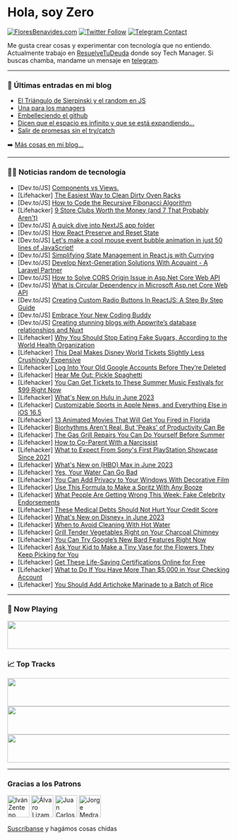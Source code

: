 # Hola, soy Zero

[![FloresBenavides.com](https://img.shields.io/website?down_message=oops&label=MiBlog&style=for-the-badge&up_message=online&url=https%3A%2F%2Ffloresbenavides.com)](https://floresbenavides.com) [![Twitter Follow](https://img.shields.io/twitter/follow/ZeroDragon?color=%231DA1F2&label=Follow&logo=twitter&logoColor=ffffff&style=for-the-badge)](https://twitter.com/zerodragon) [![Telegram Contact](https://img.shields.io/badge/escr%C3%ADbeme-ZeroDragon-%2326A5E4?style=for-the-badge&logo=telegram)](https://t.me/zerodragon)

Me gusta crear cosas y experimentar con tecnología que no entiendo.
Actualmente trabajo en [ResuelveTuDeuda](http://github.com/resuelve) donde soy Tech Manager.
Si buscas chamba, mandame un mensaje en [telegram](https://t.me/zerodragon).

---

### 📕 Últimas entradas en mi blog
<!-- BLOG-POST-LIST:START -->
- [El Triángulo de Sierpinski y el random en JS](https://floresbenavides.com/el-triangulo-de-sierpinski-y-el-random-en-js/)
- [Una para los managers](https://floresbenavides.com/una-para-los-managers/)
- [Embelleciendo el github](https://floresbenavides.com/embelleciendo-el-github/)
- [Dicen que el espacio es infinito y que se está expandiendo…](https://floresbenavides.com/dicen-que-el-espacio-es-infinito-y-que-se-esta-expandiendo/)
- [Salir de promesas sin el try/catch](https://floresbenavides.com/salir-de-promesas-sin-el-try-catch/)
<!-- BLOG-POST-LIST:END -->

➡️ [Más cosas en mi blog...](https://floresbenavides.com)

---

### 👨‍💻 Noticias random de tecnología
<!-- TECH-POSTS:START -->
- [Dev.to/JS] [Components vs Views.](https://dev.to/edvaldolima/components-vs-views-e9m)
- [Lifehacker] [The Easiest Way to Clean Dirty Oven Racks](https://lifehacker.com/the-easiest-way-to-clean-dirty-oven-racks-1850453546)
- [Dev.to/JS] [How to Code the Recursive Fibonacci Algorithm](https://dev.to/nielsenjared/how-to-code-the-recursive-fibonacci-algorithm-1f83)
- [Lifehacker] [9 Store Clubs Worth the Money &lpar;and 7 That Probably Aren&#39;t&rpar;](https://lifehacker.com/9-store-clubs-worth-the-money-and-7-that-probably-aren-1850450868)
- [Dev.to/JS] [A quick dive into NextJS app folder](https://dev.to/hi_iam_chris/a-quick-dive-into-nextjs-app-folder-2jh)
- [Dev.to/JS] [How React Preserve and Reset State](https://dev.to/muneebkhan4/how-react-preserve-and-reset-state-38la)
- [Dev.to/JS] [Let&#39;s make a cool mouse event bubble animation in just 50 lines of JavaScript!](https://dev.to/renancferro/lets-make-a-cool-mouse-event-bubble-animation-in-just-50-lines-of-javascript-4hlc)
- [Dev.to/JS] [Simplifying State Management in React.js with Currying](https://dev.to/amubasshir/simplifying-state-management-in-reactjs-with-currying-kpl)
- [Dev.to/JS] [Develop Next-Generation Solutions With Acquaint - A Laravel Partner](https://dev.to/mukeshram/develop-next-generation-solutions-with-acquaint-a-laravel-partner-57id)
- [Dev.to/JS] [How to Solve CORS Origin Issue in Asp.Net Core Web API](https://dev.to/sardarmudassaralikhan/how-to-solve-cors-origin-issue-in-aspnet-core-web-api-4jdl)
- [Dev.to/JS] [What is Circular Dependency in Microsoft Asp.net Core Web API](https://dev.to/sardarmudassaralikhan/what-is-circular-dependency-in-microsoft-aspnet-core-web-api-19hf)
- [Dev.to/JS] [Creating Custom Radio Buttons In ReactJS: A Step By Step Guide](https://dev.to/okafor__mary/creating-custom-radio-buttons-in-reactjs-a-step-by-step-guide-4gk6)
- [Dev.to/JS] [Embrace Your New Coding Buddy](https://dev.to/micheaol/embrace-your-new-coding-buddy-4h06)
- [Dev.to/JS] [Creating stunning blogs with Appwrite’s database relationships and Nuxt](https://dev.to/hackmamba/creating-stunning-blogs-with-appwrites-database-relationships-and-nuxt-2dlm)
- [Lifehacker] [Why You Should Stop Eating Fake Sugars, According to the World Health Organization](https://lifehacker.com/why-you-should-stop-eating-fake-sugars-according-to-th-1850451753)
- [Lifehacker] [This Deal Makes Disney World Tickets Slightly Less Crushingly Expensive](https://lifehacker.com/this-deal-makes-disney-world-tickets-slightly-less-crus-1850451413)
- [Lifehacker] [Log Into Your Old Google Accounts Before They’re Deleted](https://lifehacker.com/log-into-your-old-google-accounts-before-they-re-delete-1850450404)
- [Lifehacker] [Hear Me Out: Pickle Spaghetti](https://lifehacker.com/hear-me-out-pickle-spaghetti-1850451245)
- [Lifehacker] [You Can Get Tickets to These Summer Music Festivals for $99 Right Now](https://lifehacker.com/you-can-get-tickets-to-these-summer-music-festivals-for-1850450823)
- [Lifehacker] [What&#39;s New on Hulu in June 2023](https://lifehacker.com/whats-new-on-hulu-in-june-2023-1850450843)
- [Lifehacker] [Customizable Sports in Apple News, and Everything Else in iOS 16.5](https://lifehacker.com/customizable-sports-in-apple-news-and-everything-else-1850450440)
- [Lifehacker] [13 Animated Movies That Will Get You Fired in Florida](https://lifehacker.com/13-animated-movies-that-will-get-you-fired-in-florida-1850446682)
- [Lifehacker] [Biorhythms Aren&#39;t Real, But &#39;Peaks&#39; of Productivity Can Be](https://lifehacker.com/biorhythms-arent-real-but-peaks-of-productivity-can-be-1850450346)
- [Lifehacker] [The Gas Grill Repairs You Can Do Yourself Before Summer](https://lifehacker.com/the-gas-grill-repairs-you-can-do-yourself-before-summer-1850448449)
- [Lifehacker] [How to Co-Parent With a Narcissist](https://lifehacker.com/how-to-co-parent-with-a-narcissist-1850426132)
- [Lifehacker] [What to Expect From Sony&#39;s First PlayStation Showcase Since 2021](https://lifehacker.com/what-to-expect-from-sonys-first-playstation-showcase-si-1850449182)
- [Lifehacker] [What&#39;s New on &lpar;HBO&rpar; Max in June 2023](https://lifehacker.com/whats-new-on-hbo-max-in-june-2023-1850449794)
- [Lifehacker] [Yes, Your Water Can Go Bad](https://lifehacker.com/yes-your-water-can-go-bad-1850449205)
- [Lifehacker] [You Can Add Privacy to Your Windows With Decorative Film](https://lifehacker.com/you-can-add-privacy-to-your-windows-with-decorative-fil-1850448398)
- [Lifehacker] [Use This Formula to Make a Spritz With Any Booze](https://lifehacker.com/use-this-formula-to-make-a-spritz-with-any-booze-1850447987)
- [Lifehacker] [What People Are Getting Wrong This Week: Fake Celebrity Endorsements](https://lifehacker.com/what-people-are-getting-wrong-this-week-fake-celebrity-1850447668)
- [Lifehacker] [These Medical Debts Should Not Hurt Your Credit Score](https://lifehacker.com/these-medical-debts-should-not-hurt-your-credit-score-1850430183)
- [Lifehacker] [What&#39;s New on Disney+ in June 2023](https://lifehacker.com/whats-new-on-disney-in-june-2023-1850447629)
- [Lifehacker] [When to Avoid Cleaning With Hot Water](https://lifehacker.com/when-to-avoid-cleaning-with-hot-water-1850447208)
- [Lifehacker] [Grill Tender Vegetables Right on Your Charcoal Chimney](https://lifehacker.com/grill-tender-vegetables-right-on-your-charcoal-chimney-1850447003)
- [Lifehacker] [You Can Try Google’s New Bard Features Right Now](https://lifehacker.com/you-can-try-google-s-new-bard-features-right-now-1850446640)
- [Lifehacker] [Ask Your Kid to Make a Tiny Vase for the Flowers They Keep Picking for You](https://lifehacker.com/ask-your-kid-to-make-a-tiny-vase-for-the-flowers-they-k-1850445751)
- [Lifehacker] [Get These Life-Saving Certifications Online for Free](https://lifehacker.com/get-these-life-saving-certifications-online-for-free-1850446551)
- [Lifehacker] [What to Do If You Have More Than $5,000 in Your Checking Account](https://lifehacker.com/what-to-do-if-you-have-more-than-5-000-in-your-checkin-1850441473)
- [Lifehacker] [You Should Add Artichoke Marinade to a Batch of Rice](https://lifehacker.com/you-should-add-artichoke-marinade-to-a-batch-of-rice-1850443597)<!-- TECH-POSTS:END -->

---

### 🎵 Now Playing
<a href="https://spotify-now-playing-dun.vercel.app/now-playing?open"><img src="https://spotify-now-playing-dun.vercel.app/now-playing" width="540" height="64"></a>

### 📈 Top Tracks
<a href="https://spotify-now-playing-dun.vercel.app/top-tracks?i=1&open"><img src="https://spotify-now-playing-dun.vercel.app/top-tracks?i=1" width="540" height="64"></a>
<a href="https://spotify-now-playing-dun.vercel.app/top-tracks?i=2&open"><img src="https://spotify-now-playing-dun.vercel.app/top-tracks?i=2" width="540" height="64"></a>
<a href="https://spotify-now-playing-dun.vercel.app/top-tracks?i=3&open"><img src="https://spotify-now-playing-dun.vercel.app/top-tracks?i=3" width="540" height="64"></a>

---

### Gracias a los Patrons
[<img src="https://avatars.githubusercontent.com/u/243380?v=4" alt="Iván Zenteno" width="50px">](https://github.com/k001) [<img src="https://avatars.githubusercontent.com/u/19955639?v=4" alt="Álvaro Lizama" width="50px">](https://github.com/alvarolizama) [<img src="https://avatars.githubusercontent.com/u/2718753?v=4" alt="Juan Carlos Ruiz" width="50px">](https://github.com/JuanCrg90) [<img src="https://avatars.githubusercontent.com/u/37025?v=4" alt="Jorge Medrano" width="50px">](https://github.com/h1pp1e) 

[Suscríbanse](https://www.patreon.com/zerodragon) y hagámos cosas chidas
